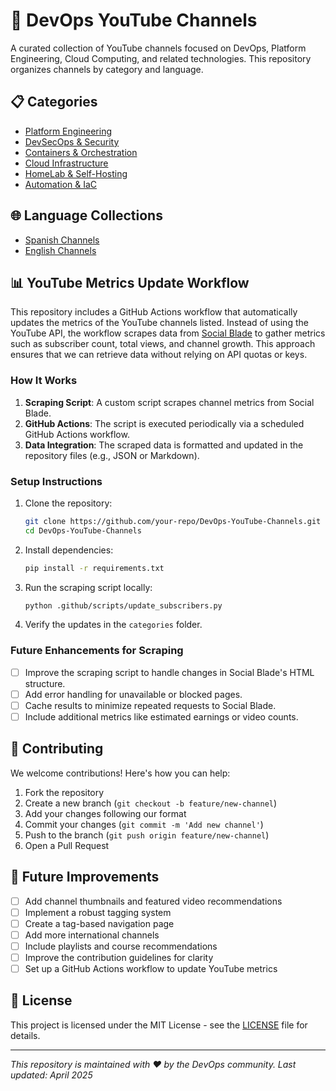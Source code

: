 # 🚀 DevOps YouTube Channels

A curated collection of YouTube channels focused on DevOps, Platform Engineering, Cloud Computing, and related technologies. This repository organizes channels by category and language.

## 📋 Categories

- [Platform Engineering](categories/platform-engineering.md)
- [DevSecOps & Security](categories/devsecops.md)
- [Containers & Orchestration](categories/containers.md)
- [Cloud Infrastructure](categories/cloud.md)
- [HomeLab & Self-Hosting](categories/homelab.md)
- [Automation & IaC](categories/automation.md)

## 🌐 Language Collections

- [Spanish Channels](Spanish-Channels.md)
- [English Channels](English-Channels.md)

## 📊 YouTube Metrics Update Workflow

This repository includes a GitHub Actions workflow that automatically updates the metrics of the YouTube channels listed. Instead of using the YouTube API, the workflow scrapes data from [Social Blade](https://socialblade.com) to gather metrics such as subscriber count, total views, and channel growth. This approach ensures that we can retrieve data without relying on API quotas or keys.

### How It Works

1. **Scraping Script**: A custom script scrapes channel metrics from Social Blade.
2. **GitHub Actions**: The script is executed periodically via a scheduled GitHub Actions workflow.
3. **Data Integration**: The scraped data is formatted and updated in the repository files (e.g., JSON or Markdown).

### Setup Instructions

1. Clone the repository:
   ```bash
   git clone https://github.com/your-repo/DevOps-YouTube-Channels.git
   cd DevOps-YouTube-Channels
   ```

2. Install dependencies:
   ```bash
   pip install -r requirements.txt
   ```

3. Run the scraping script locally:
   ```bash
   python .github/scripts/update_subscribers.py
   ```

4. Verify the updates in the `categories` folder.

### Future Enhancements for Scraping

- [ ] Improve the scraping script to handle changes in Social Blade's HTML structure.
- [ ] Add error handling for unavailable or blocked pages.
- [ ] Cache results to minimize repeated requests to Social Blade.
- [ ] Include additional metrics like estimated earnings or video counts.

## 🤝 Contributing

We welcome contributions! Here's how you can help:

1. Fork the repository
2. Create a new branch (`git checkout -b feature/new-channel`)
3. Add your changes following our format
4. Commit your changes (`git commit -m 'Add new channel'`)
5. Push to the branch (`git push origin feature/new-channel`)
6. Open a Pull Request

## 🎯 Future Improvements

- [ ] Add channel thumbnails and featured video recommendations
- [ ] Implement a robust tagging system
- [ ] Create a tag-based navigation page
- [ ] Add more international channels
- [ ] Include playlists and course recommendations
- [ ] Improve the contribution guidelines for clarity
- [ ] Set up a GitHub Actions workflow to update YouTube metrics

## 📜 License

This project is licensed under the MIT License - see the [LICENSE](LICENSE) file for details.

---

*This repository is maintained with ❤️ by the DevOps community. Last updated: April 2025*
